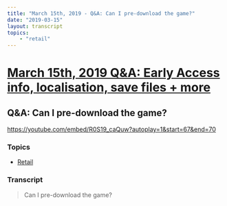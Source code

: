 ```yaml
---
title: "March 15th, 2019 - Q&A: Can I pre-download the game?"
date: "2019-03-15"
layout: transcript
topics: 
    - "retail"
---
```

# [March 15th, 2019 Q&A: Early Access info, localisation, save files + more](../2019-03-15.md)
## Q&A: Can I pre-download the game?
https://youtube.com/embed/R0S19_caQuw?autoplay=1&start=67&end=70
### Topics
* [Retail](../topics/retail.md)

### Transcript

> Can I pre-download the game?
